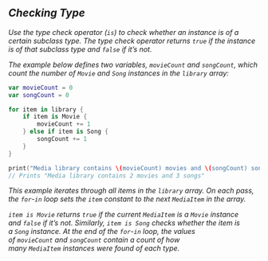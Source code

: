 ## *Checking Type*

*Use the type check operator (`is`) to check whether an instance is of a certain subclass type. The type check operator returns `true` if the instance is of that subclass type and `false` if it’s not.*

*The example below defines two variables, `movieCount` and `songCount`, which count the number of `Movie` and `Song` instances in the `library` array:*

```swift
var movieCount = 0
var songCount = 0

for item in library {
    if item is Movie {
        movieCount += 1
    } else if item is Song {
        songCount += 1
    }
}

print("Media library contains \(movieCount) movies and \(songCount) songs")
// Prints "Media library contains 2 movies and 3 songs"
```

*This example iterates through all items in the `library` array. On each pass, the `for`-`in` loop sets the `item` constant to the next `MediaItem` in the array.*

*`item is Movie` returns `true` if the current `MediaItem` is a `Movie` instance and `false` if it’s not. Similarly, `item is Song` checks whether the item is a `Song` instance. At the end of the `for`-`in` loop, the values of `movieCount` and `songCount` contain a count of how many `MediaItem` instances were found of each type.*
